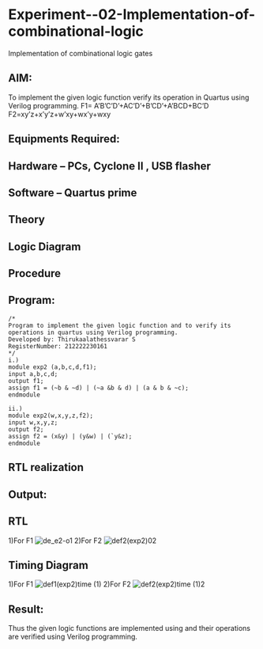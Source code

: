 # Experiment--02-Implementation-of-combinational-logic
Implementation of combinational logic gates
 
## AIM:
To implement the given logic function verify its operation in Quartus using Verilog programming.
 F1= A’B’C’D’+AC’D’+B’CD’+A’BCD+BC’D
F2=xy’z+x’y’z+w’xy+wx’y+wxy
 
 
 
## Equipments Required:
## Hardware – PCs, Cyclone II , USB flasher
## Software – Quartus prime


## Theory
 

## Logic Diagram
## Procedure
## Program:
```
/*
Program to implement the given logic function and to verify its operations in quartus using Verilog programming.
Developed by: Thirukaalathessvarar S
RegisterNumber: 212222230161
*/
i.)
module exp2 (a,b,c,d,f1);
input a,b,c,d;
output f1;
assign f1 = (~b & ~d) | (~a &b & d) | (a & b & ~c);
endmodule

ii.)
module exp2(w,x,y,z,f2);
input w,x,y,z;
output f2;
assign f2 = (x&y) | (y&w) | (`y&z);
endmodule
```
## RTL realization

## Output:
## RTL
1)For F1
![de_e2-o1](https://github.com/Thirukaalathessvarar-S/Experiment--02-Implementation-of-combinational-logic-/assets/121166390/3bf4ab7e-970e-4c62-b4ab-fc9e5922f0bc)
2)For F2
![def2(exp2)02](https://github.com/Thirukaalathessvarar-S/Experiment--02-Implementation-of-combinational-logic-/assets/121166390/b05c5bfd-58c2-4dc3-ba5a-aa3aa7236554)

## Timing Diagram
1)For F1
![def1(exp2)time (1)](https://github.com/Thirukaalathessvarar-S/Experiment--02-Implementation-of-combinational-logic-/assets/121166390/04c9d8c6-ca13-4531-9d3f-ba77feb7d96a)
2)For F2
![def2(exp2)time (1)2](https://github.com/Thirukaalathessvarar-S/Experiment--02-Implementation-of-combinational-logic-/assets/121166390/480fafdd-b287-40e0-a62f-a8884484be2c)


## Result:
Thus the given logic functions are implemented using  and their operations are verified using Verilog programming.
